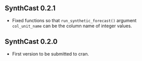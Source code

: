 ## SynthCast 0.2.1

* Fixed functions so that `run_synthetic_forecast()` argument `col_unit_name` can be the column name of integer values.  



## SynthCast 0.2.0

* First version to be submitted to cran.
